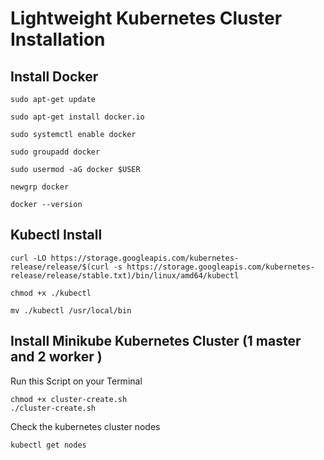 # Lightweight Kubernetes Cluster Installation

## Install Docker

```
sudo apt-get update

sudo apt-get install docker.io

sudo systemctl enable docker 

sudo groupadd docker

sudo usermod -aG docker $USER

newgrp docker 

docker --version 

```

## Kubectl Install

```
curl -LO https://storage.googleapis.com/kubernetes-release/release/$(curl -s https://storage.googleapis.com/kubernetes-release/release/stable.txt)/bin/linux/amd64/kubectl

chmod +x ./kubectl

mv ./kubectl /usr/local/bin

```

## Install Minikube Kubernetes Cluster (1 master and 2 worker )

Run this Script on your Terminal 

```
chmod +x cluster-create.sh
./cluster-create.sh

```
Check the kubernetes cluster nodes

```
kubectl get nodes

```